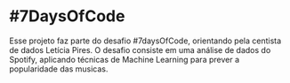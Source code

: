 # #7DaysOfCode
Esse projeto faz parte do desafio #7daysOfCode, orientando pela centista de dados Letícia Pires. 
O desafio consiste em uma análise de dados do Spotify, aplicando técnicas de Machine Learning para prever a popularidade das musicas.
